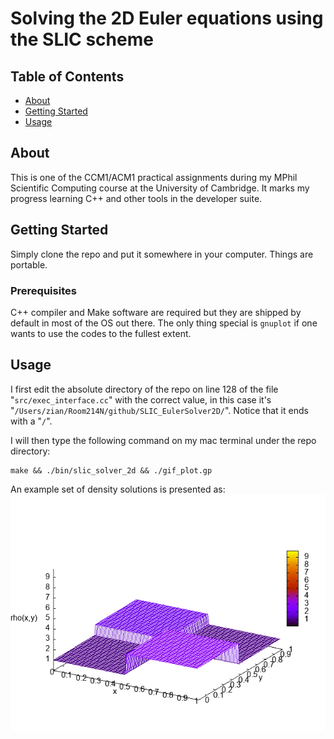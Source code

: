 # Solving the 2D Euler equations using the SLIC scheme

## Table of Contents

- [About](#about)
- [Getting Started](#getting_started)
- [Usage](#usage)

## About <a name = "about"></a>

This is one of the CCM1/ACM1 practical assignments during my MPhil Scientific Computing course at the University of Cambridge. It marks my progress learning C++ and other tools in the developer suite.

## Getting Started <a name = "getting_started"></a>

Simply clone the repo and put it somewhere in your computer. Things are portable.

### Prerequisites

C++ compiler and Make software are required but they are shipped by default in most of the OS out there. The only thing special is `gnuplot` if one wants to use the codes to the fullest extent.

## Usage <a name = "usage"></a>

I first edit the absolute directory of the repo on line 128 of the file "`src/exec_interface.cc`" with the correct value, in this case it's "`/Users/zian/Room214N/github/SLIC_EulerSolver2D/`". Notice that it ends with a "`/`".

I will then type the following command on my mac terminal under the repo directory:

````
make && ./bin/slic_solver_2d && ./gif_plot.gp
````

An example set of density solutions is presented as:
![](https://raw.githubusercontent.com/zianonlyhk/SLIC_EulerSolver2D/main/rhoPlot.gif)
